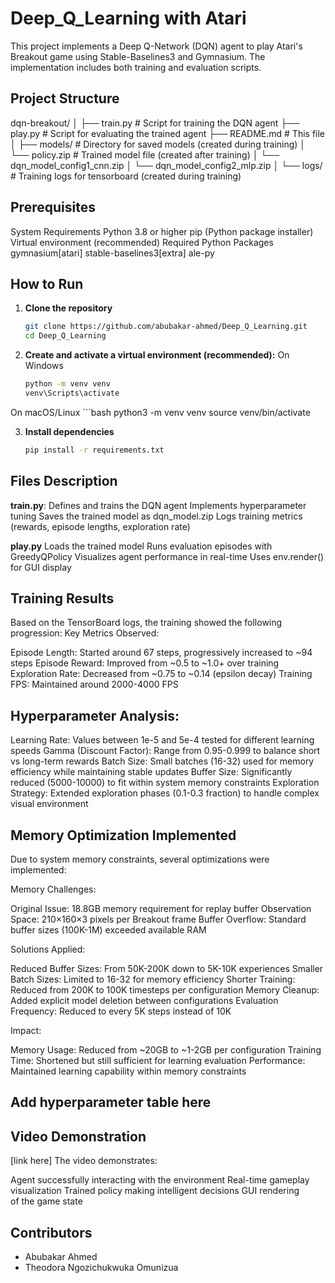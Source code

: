 # Deep_Q_Learning with Atari
This project implements a Deep Q-Network (DQN) agent to play Atari's Breakout game using Stable-Baselines3 and Gymnasium. The implementation includes both training and evaluation scripts.

## Project Structure
dqn-breakout/
│
├── train.py          # Script for training the DQN agent
├── play.py           # Script for evaluating the trained agent
├── README.md         # This file
│
├── models/           # Directory for saved models (created during training)
│   └── policy.zip    # Trained model file (created after training)
│   └── dqn_model_config1_cnn.zip
│   └── dqn_model_config2_mlp.zip
│
└── logs/            # Training logs for tensorboard (created during training)

## Prerequisites
System Requirements
Python 3.8 or higher
pip (Python package installer)
Virtual environment (recommended)
Required Python Packages
gymnasium[atari]
stable-baselines3[extra]
ale-py

## How to Run

1. **Clone the repository**
   ```bash
   git clone https://github.com/abubakar-ahmed/Deep_Q_Learning.git
   cd Deep_Q_Learning

2. **Create and activate a virtual environment (recommended):**
On Windows
    ```bash
    python -m venv venv
    venv\Scripts\activate
On macOS/Linux
    ```bash
    python3 -m venv venv
    source venv/bin/activate

3. **Install dependencies**
   ```bash
   pip install -r requirements.txt

## Files Description

**train.py**:
Defines and trains the DQN agent
Implements hyperparameter tuning
Saves the trained model as dqn_model.zip
Logs training metrics (rewards, episode lengths, exploration rate)

**play.py**
Loads the trained model
Runs evaluation episodes with GreedyQPolicy
Visualizes agent performance in real-time
Uses env.render() for GUI display

## Training Results

Based on the TensorBoard logs, the training showed the following progression:
Key Metrics Observed:

Episode Length: Started around 67 steps, progressively increased to ~94 steps
Episode Reward: Improved from ~0.5 to ~1.0+ over training
Exploration Rate: Decreased from ~0.75 to ~0.14 (epsilon decay)
Training FPS: Maintained around 2000-4000 FPS

## Hyperparameter Analysis:

Learning Rate: Values between 1e-5 and 5e-4 tested for different learning speeds
Gamma (Discount Factor): Range from 0.95-0.999 to balance short vs long-term rewards
Batch Size: Small batches (16-32) used for memory efficiency while maintaining stable updates
Buffer Size: Significantly reduced (5000-10000) to fit within system memory constraints
Exploration Strategy: Extended exploration phases (0.1-0.3 fraction) to handle complex visual environment

## Memory Optimization Implemented

Due to system memory constraints, several optimizations were implemented:

Memory Challenges:

Original Issue: 18.8GB memory requirement for replay buffer
Observation Space: 210×160×3 pixels per Breakout frame
Buffer Overflow: Standard buffer sizes (100K-1M) exceeded available RAM

Solutions Applied:

Reduced Buffer Sizes: From 50K-200K down to 5K-10K experiences
Smaller Batch Sizes: Limited to 16-32 for memory efficiency
Shorter Training: Reduced from 200K to 100K timesteps per configuration
Memory Cleanup: Added explicit model deletion between configurations
Evaluation Frequency: Reduced to every 5K steps instead of 10K

Impact:

Memory Usage: Reduced from ~20GB to ~1-2GB per configuration
Training Time: Shortened but still sufficient for learning evaluation
Performance: Maintained learning capability within memory constraints

## Add hyperparameter table here

## Video Demonstration

[link here]
The video demonstrates:

Agent successfully interacting with the environment
Real-time gameplay visualization
Trained policy making intelligent decisions
GUI rendering of the game state

## Contributors

- Abubakar Ahmed 
- Theodora Ngozichukwuka Omunizua
  

